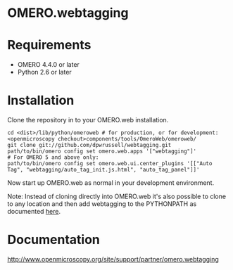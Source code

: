 OMERO.webtagging
================

Requirements
============

* OMERO 4.4.0 or later
* Python 2.6 or later

Installation
============

Clone the repository in to your OMERO.web installation.

    cd <dist>/lib/python/omeroweb # for production, or for development: <openmicroscopy checkout>components/tools/OmeroWeb/omeroweb/
    git clone git://github.com/dpwrussell/webtagging.git
    path/to/bin/omero config set omero.web.apps '["webtagging"]'
    # For OMERO 5 and above only:
    path/to/bin/omero config set omero.web.ui.center_plugins '[["Auto Tag", "webtagging/auto_tag_init.js.html", "auto_tag_panel"]]'

Now start up OMERO.web as normal in your development environment.

Note: Instead of cloning directly into OMERO.web it's also possible to clone to any location and then add webtagging to the PYTHONPATH as documented [here](https://www.openmicroscopy.org/site/support/omero5/developers/Web/CreateApp.html#add-your-app-location-to-your-pythonpath).

Documentation
=============

http://www.openmicroscopy.org/site/support/partner/omero.webtagging
